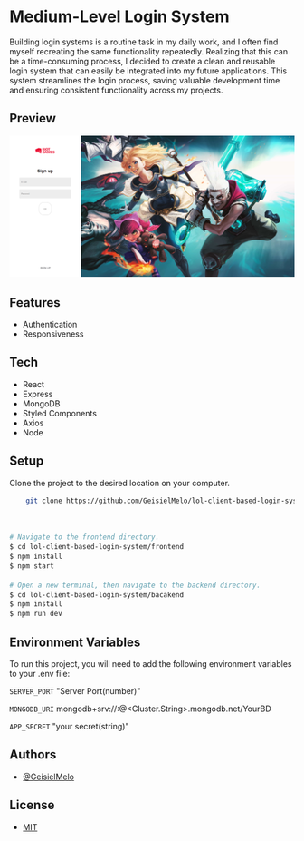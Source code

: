 # Medium-Level Login System 

Building login systems is a routine task in my daily work, and I often find myself recreating the same functionality repeatedly. Realizing that this can be a time-consuming process, I decided to create a clean and reusable login system that can easily be integrated into my future applications. This system streamlines the login process, saving valuable development time and ensuring consistent functionality across my projects.

## Preview

![App Screenshot](https://github.com/GeisielMelo/lol-client-based-login-system/blob/main/frontend/src/images/preview.png?raw=true)

## Features

- Authentication
- Responsiveness

## Tech

- React
- Express
- MongoDB
- Styled Components
- Axios
- Node

## Setup

Clone the project to the desired location on your computer.
```bash
    git clone https://github.com/GeisielMelo/lol-client-based-login-system.git
```

```bash


# Navigate to the frontend directory.
$ cd lol-client-based-login-system/frontend
$ npm install
$ npm start

# Open a new terminal, then navigate to the backend directory.
$ cd lol-client-based-login-system/bacakend
$ npm install
$ npm run dev
```

## Environment Variables

To run this project, you will need to add the following environment variables to your .env file:

`SERVER_PORT` "Server Port(number)"

`MONGODB_URI` mongodb+srv://<user>:<password>@<Cluster.String>.mongodb.net/YourBD

`APP_SECRET` "your secret(string)"

## Authors

- [@GeisielMelo](https://github.com/GeisielMelo)

## License

- [MIT](https://choosealicense.com/licenses/mit/)